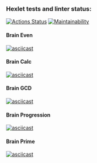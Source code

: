 ### Hexlet tests and linter status:
[![Actions Status](https://github.com/avkapitanov/frontend-project-44/workflows/hexlet-check/badge.svg)](https://github.com/avkapitanov/frontend-project-44/actions)
[![Maintainability](https://api.codeclimate.com/v1/badges/5d3b63a05c68d9c9e7ed/maintainability)](https://codeclimate.com/github/avkapitanov/frontend-project-44/maintainability)

#### Brain Even
[![asciicast](https://asciinema.org/a/lNFAwAUXmu03LS74pxFSnHtrW.svg)](https://asciinema.org/a/lNFAwAUXmu03LS74pxFSnHtrW)

#### Brain Calc
[![asciicast](https://asciinema.org/a/mf1lEWuxBZ6vTmAgPdGKiAGBw.svg)](https://asciinema.org/a/mf1lEWuxBZ6vTmAgPdGKiAGBw)

#### Brain GCD
[![asciicast](https://asciinema.org/a/4i3OmxqDEecR2Gx372zl1o8r7.svg)](https://asciinema.org/a/4i3OmxqDEecR2Gx372zl1o8r7)

#### Brain Progression
[![asciicast](https://asciinema.org/a/CZtNDCOIzBYOomKyZo2rGJXU7.svg)](https://asciinema.org/a/CZtNDCOIzBYOomKyZo2rGJXU7)

#### Brain Prime
[![asciicast](https://asciinema.org/a/FzREX367YYHrT8T0gBzQJpXNF.svg)](https://asciinema.org/a/FzREX367YYHrT8T0gBzQJpXNF)